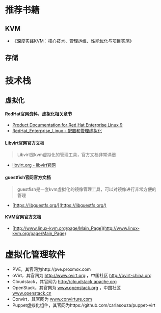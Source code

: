 # 推荐书籍
## KVM
- 《深度实践KVM：核心技术、管理运维、性能优化与项目实施》
## 存储
# 技术栈
## 虚拟化
#### RedHat官网资料，虚拟化相关章节
- [Product Documentation for Red Hat Enterprise Linux 9](https://access.redhat.com/documentation/zh-cn/red_hat_enterprise_linux/9)
- [RedHat_Enterprise_Linux - 配置和管理虚拟化](https://access.redhat.com/documentation/zh-cn/red_hat_enterprise_linux/9/html/configuring_and_managing_virtualization/index)

#### Libvirt官网官方文档
> Libvirt是kvm虚拟化的管理工具，官方文档非常详细
- [libvirt.org - libvirt官网](https://libvirt.org/docs.html)

#### guestfish官网官方文档
> guestfish是一套kvm虚拟化的镜像管理工具，可以对镜像进行非常方便的管理
- [https://libguestfs.org/](https://libguestfs.org/)

#### KVM官网官方文档
- [http://www.linux-kvm.org/page/Main_Page](http://www.linux-kvm.org/page/Main_Page)

# 虚拟化管理软件
- PVE，其官网为http://pve.proxmox.com
- oVirt，其官网为 http://www.ovirt.org ，中国社区 http://ovirt-china.org
- Cloudstack，其官网为 http://cloudstack.apache.org
- OpenStack，其官网为 www.openstack.org ，中国社区 www.openstack.cn
- Convirt，其官网为 www.convirture.com
- Puppet虚拟化组件，其官网为https://github.com/carlasouza/puppet-virt